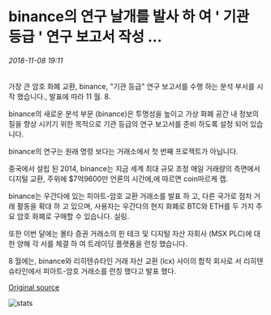 # binance의 연구 날개를 발사 하 여 ' 기관 등급 ' 연구 보고서 작성 ...

###### 2018-11-08 19:11

가장 큰 암호 화폐 교환, binance, "기관 등급" 연구 보고서를 수행 하는 분석 부서를 시작 했습니다., 발표에 따라 11 월. 8.

binance의 새로운 분석 부문 (binance)은 투명성을 높이고 가상 화폐 공간 내 정보의 질을 향상 시키기 위한 목적으로 기관 등급의 연구 보고서를 준비 하도록 설정 되어 있습니다.

binance의 연구는 원래 명령 보다는 거래소에서 첫 번째 프로젝트가 아닙니다.

중국에서 설립 된 2014, binance는 지금 세계 최대 규모 조정 매일 거래량의 측면에서 디지털 교환, 주위에 $7억9600만 언론의 시간에,에 따르면 coin마르케 캡.

binance는 우간다에 있는 피아트-암호 교환 거래소를 발표 하 고, 다른 국가로 점차 거래 활동을 확대 하 고 있으며, 사용자는 우간다의 현지 화폐로 BTC와 ETH를 두 가지 주요 암호 화폐로 구매할 수 있습니다. 실링.

또한 이번 달에는 몰타 증권 거래소의 핀 테크 및 디지털 자산 자회사 (MSX PLC)에 대 한 양해 각 서를 체결 하 여 트레이딩 플랫폼을 런칭 했습니다.

8 월에는, binance와 리히텐슈타인 거래 자산 교환 (lcx) 사이의 합작 회사로 서 리히텐슈타인에서 피아트-암호 거래소를 런칭 했다고 발표 했다.

[Original source](https://cointelegraph.com/news/binance-launches-research-wing-to-create-institutional-grade-research-reports)

![stats](https://c.statcounter.com/11760860/0/a89fa40b/1/ "stats")